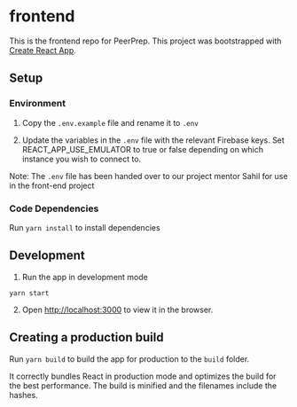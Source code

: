 # frontend

This is the frontend repo for PeerPrep. This project was bootstrapped with [Create React App](https://github.com/facebook/create-react-app).

## Setup

### Environment

1. Copy the `.env.example` file and rename it to `.env`

2. Update the variables in the `.env` file with the relevant Firebase keys. Set REACT_APP_USE_EMULATOR to true or false depending on which instance you wish to connect to.

Note: The `.env` file has been handed over to our project mentor Sahil for use in the front-end project

### Code Dependencies

Run `yarn install` to install dependencies

## Development

1. Run the app in development mode

```
yarn start
```

2. Open [http://localhost:3000](http://localhost:3000) to view it in the browser.

## Creating a production build

Run `yarn build` to build the app for production to the `build` folder.

It correctly bundles React in production mode and optimizes the build for the best performance. The build is minified and the filenames include the hashes.
